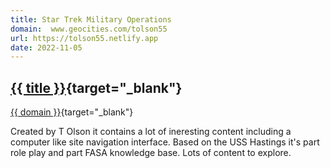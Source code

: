 ```yaml
---
title: Star Trek Military Operations
domain:  www.geocities.com/tolson55
url: https://tolson55.netlify.app
date: 2022-11-05
---
```

## [{{ title }}]({{url}}){target="_blank"}
[{{ domain }}]({{url}}){target="_blank"}

Created by T Olson it contains a lot of ineresting content including a computer like site navigation interface. Based on the USS Hastings it's part role play and part FASA knowledge base. Lots of content to explore.


